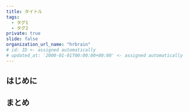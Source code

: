 ```yaml
---
title: タイトル
tags:
  - タグ1
  - タグ2
private: true
slide: false
organization_url_name: "hrbrain"
# id: ID <- assigned automatically
# updated_at: '2000-01-01T00:00:00+00:00' <- assigned automatically
---
```


## はじめに

## まとめ
